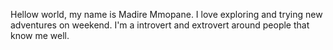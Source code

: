Hellow world, my name is Madire Mmopane. I love exploring and trying new adventures on weekend. I'm a introvert and extrovert around people that know me well.